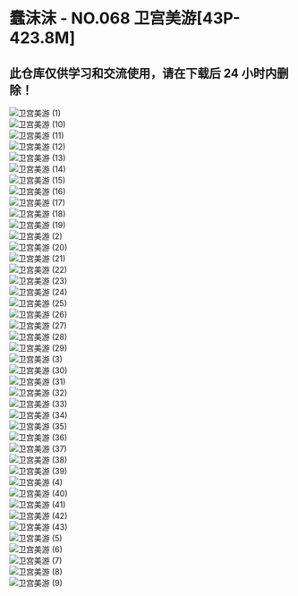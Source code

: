 ﻿# 蠢沫沫 - NO.068 卫宫美游[43P-423.8M]

## 此仓库仅供学习和交流使用，请在下载后 24 小时内删除！


![卫宫美游 (1)](<蠢沫沫 - NO.068 卫宫美游[43P-423.8M]/卫宫美游 (1).webp>)  
![卫宫美游 (10)](<蠢沫沫 - NO.068 卫宫美游[43P-423.8M]/卫宫美游 (10).webp>)  
![卫宫美游 (11)](<蠢沫沫 - NO.068 卫宫美游[43P-423.8M]/卫宫美游 (11).webp>)  
![卫宫美游 (12)](<蠢沫沫 - NO.068 卫宫美游[43P-423.8M]/卫宫美游 (12).webp>)  
![卫宫美游 (13)](<蠢沫沫 - NO.068 卫宫美游[43P-423.8M]/卫宫美游 (13).webp>)  
![卫宫美游 (14)](<蠢沫沫 - NO.068 卫宫美游[43P-423.8M]/卫宫美游 (14).webp>)  
![卫宫美游 (15)](<蠢沫沫 - NO.068 卫宫美游[43P-423.8M]/卫宫美游 (15).webp>)  
![卫宫美游 (16)](<蠢沫沫 - NO.068 卫宫美游[43P-423.8M]/卫宫美游 (16).webp>)  
![卫宫美游 (17)](<蠢沫沫 - NO.068 卫宫美游[43P-423.8M]/卫宫美游 (17).webp>)  
![卫宫美游 (18)](<蠢沫沫 - NO.068 卫宫美游[43P-423.8M]/卫宫美游 (18).webp>)  
![卫宫美游 (19)](<蠢沫沫 - NO.068 卫宫美游[43P-423.8M]/卫宫美游 (19).webp>)  
![卫宫美游 (2)](<蠢沫沫 - NO.068 卫宫美游[43P-423.8M]/卫宫美游 (2).webp>)  
![卫宫美游 (20)](<蠢沫沫 - NO.068 卫宫美游[43P-423.8M]/卫宫美游 (20).webp>)  
![卫宫美游 (21)](<蠢沫沫 - NO.068 卫宫美游[43P-423.8M]/卫宫美游 (21).webp>)  
![卫宫美游 (22)](<蠢沫沫 - NO.068 卫宫美游[43P-423.8M]/卫宫美游 (22).webp>)  
![卫宫美游 (23)](<蠢沫沫 - NO.068 卫宫美游[43P-423.8M]/卫宫美游 (23).webp>)  
![卫宫美游 (24)](<蠢沫沫 - NO.068 卫宫美游[43P-423.8M]/卫宫美游 (24).webp>)  
![卫宫美游 (25)](<蠢沫沫 - NO.068 卫宫美游[43P-423.8M]/卫宫美游 (25).webp>)  
![卫宫美游 (26)](<蠢沫沫 - NO.068 卫宫美游[43P-423.8M]/卫宫美游 (26).webp>)  
![卫宫美游 (27)](<蠢沫沫 - NO.068 卫宫美游[43P-423.8M]/卫宫美游 (27).webp>)  
![卫宫美游 (28)](<蠢沫沫 - NO.068 卫宫美游[43P-423.8M]/卫宫美游 (28).webp>)  
![卫宫美游 (29)](<蠢沫沫 - NO.068 卫宫美游[43P-423.8M]/卫宫美游 (29).webp>)  
![卫宫美游 (3)](<蠢沫沫 - NO.068 卫宫美游[43P-423.8M]/卫宫美游 (3).webp>)  
![卫宫美游 (30)](<蠢沫沫 - NO.068 卫宫美游[43P-423.8M]/卫宫美游 (30).webp>)  
![卫宫美游 (31)](<蠢沫沫 - NO.068 卫宫美游[43P-423.8M]/卫宫美游 (31).webp>)  
![卫宫美游 (32)](<蠢沫沫 - NO.068 卫宫美游[43P-423.8M]/卫宫美游 (32).webp>)  
![卫宫美游 (33)](<蠢沫沫 - NO.068 卫宫美游[43P-423.8M]/卫宫美游 (33).webp>)  
![卫宫美游 (34)](<蠢沫沫 - NO.068 卫宫美游[43P-423.8M]/卫宫美游 (34).webp>)  
![卫宫美游 (35)](<蠢沫沫 - NO.068 卫宫美游[43P-423.8M]/卫宫美游 (35).webp>)  
![卫宫美游 (36)](<蠢沫沫 - NO.068 卫宫美游[43P-423.8M]/卫宫美游 (36).webp>)  
![卫宫美游 (37)](<蠢沫沫 - NO.068 卫宫美游[43P-423.8M]/卫宫美游 (37).webp>)  
![卫宫美游 (38)](<蠢沫沫 - NO.068 卫宫美游[43P-423.8M]/卫宫美游 (38).webp>)  
![卫宫美游 (39)](<蠢沫沫 - NO.068 卫宫美游[43P-423.8M]/卫宫美游 (39).webp>)  
![卫宫美游 (4)](<蠢沫沫 - NO.068 卫宫美游[43P-423.8M]/卫宫美游 (4).webp>)  
![卫宫美游 (40)](<蠢沫沫 - NO.068 卫宫美游[43P-423.8M]/卫宫美游 (40).webp>)  
![卫宫美游 (41)](<蠢沫沫 - NO.068 卫宫美游[43P-423.8M]/卫宫美游 (41).webp>)  
![卫宫美游 (42)](<蠢沫沫 - NO.068 卫宫美游[43P-423.8M]/卫宫美游 (42).webp>)  
![卫宫美游 (43)](<蠢沫沫 - NO.068 卫宫美游[43P-423.8M]/卫宫美游 (43).webp>)  
![卫宫美游 (5)](<蠢沫沫 - NO.068 卫宫美游[43P-423.8M]/卫宫美游 (5).webp>)  
![卫宫美游 (6)](<蠢沫沫 - NO.068 卫宫美游[43P-423.8M]/卫宫美游 (6).webp>)  
![卫宫美游 (7)](<蠢沫沫 - NO.068 卫宫美游[43P-423.8M]/卫宫美游 (7).webp>)  
![卫宫美游 (8)](<蠢沫沫 - NO.068 卫宫美游[43P-423.8M]/卫宫美游 (8).webp>)  
![卫宫美游 (9)](<蠢沫沫 - NO.068 卫宫美游[43P-423.8M]/卫宫美游 (9).webp>)  

